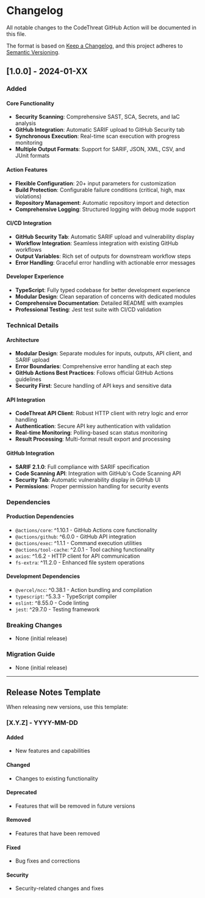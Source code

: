 # Changelog

All notable changes to the CodeThreat GitHub Action will be documented in this file.

The format is based on [Keep a Changelog](https://keepachangelog.com/en/1.0.0/),
and this project adheres to [Semantic Versioning](https://semver.org/spec/v2.0.0.html).

## [1.0.0] - 2024-01-XX

### Added

#### Core Functionality
- **Security Scanning**: Comprehensive SAST, SCA, Secrets, and IaC analysis
- **GitHub Integration**: Automatic SARIF upload to GitHub Security tab
- **Synchronous Execution**: Real-time scan execution with progress monitoring
- **Multiple Output Formats**: Support for SARIF, JSON, XML, CSV, and JUnit formats

#### Action Features
- **Flexible Configuration**: 20+ input parameters for customization
- **Build Protection**: Configurable failure conditions (critical, high, max violations)
- **Repository Management**: Automatic repository import and detection
- **Comprehensive Logging**: Structured logging with debug mode support

#### CI/CD Integration
- **GitHub Security Tab**: Automatic SARIF upload and vulnerability display
- **Workflow Integration**: Seamless integration with existing GitHub workflows
- **Output Variables**: Rich set of outputs for downstream workflow steps
- **Error Handling**: Graceful error handling with actionable error messages

#### Developer Experience
- **TypeScript**: Fully typed codebase for better development experience
- **Modular Design**: Clean separation of concerns with dedicated modules
- **Comprehensive Documentation**: Detailed README with examples
- **Professional Testing**: Jest test suite with CI/CD validation

### Technical Details

#### Architecture
- **Modular Design**: Separate modules for inputs, outputs, API client, and SARIF upload
- **Error Boundaries**: Comprehensive error handling at each step
- **GitHub Actions Best Practices**: Follows official GitHub Actions guidelines
- **Security First**: Secure handling of API keys and sensitive data

#### API Integration
- **CodeThreat API Client**: Robust HTTP client with retry logic and error handling
- **Authentication**: Secure API key authentication with validation
- **Real-time Monitoring**: Polling-based scan status monitoring
- **Result Processing**: Multi-format result export and processing

#### GitHub Integration
- **SARIF 2.1.0**: Full compliance with SARIF specification
- **Code Scanning API**: Integration with GitHub's Code Scanning API
- **Security Tab**: Automatic vulnerability display in GitHub UI
- **Permissions**: Proper permission handling for security events

### Dependencies

#### Production Dependencies
- `@actions/core`: ^1.10.1 - GitHub Actions core functionality
- `@actions/github`: ^6.0.0 - GitHub API integration
- `@actions/exec`: ^1.1.1 - Command execution utilities
- `@actions/tool-cache`: ^2.0.1 - Tool caching functionality
- `axios`: ^1.6.2 - HTTP client for API communication
- `fs-extra`: ^11.2.0 - Enhanced file system operations

#### Development Dependencies
- `@vercel/ncc`: ^0.38.1 - Action bundling and compilation
- `typescript`: ^5.3.3 - TypeScript compiler
- `eslint`: ^8.55.0 - Code linting
- `jest`: ^29.7.0 - Testing framework

### Breaking Changes
- None (initial release)

### Migration Guide
- None (initial release)

---

## Release Notes Template

When releasing new versions, use this template:

### [X.Y.Z] - YYYY-MM-DD

#### Added
- New features and capabilities

#### Changed
- Changes to existing functionality

#### Deprecated
- Features that will be removed in future versions

#### Removed
- Features that have been removed

#### Fixed
- Bug fixes and corrections

#### Security
- Security-related changes and fixes
